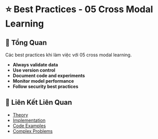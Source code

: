 # ⭐ Best Practices - 05 Cross Modal Learning

## 🎯 Tổng Quan

Các best practices khi làm việc với 05 cross modal learning.

- **Always validate data**
- **Use version control**
- **Document code and experiments**
- **Monitor model performance**
- **Follow security best practices**

## 🔗 Liên Kết Liên Quan

- [Theory](./THEORY_05_cross_modal_learning.md)
- [Implementation](./IMPLEMENTATION_05_cross_modal_learning.md)
- [Code Examples](./CODE_EXAMPLES_05_cross_modal_learning.md)
- [Complex Problems](./COMPLEX_PROBLEMS.md)
